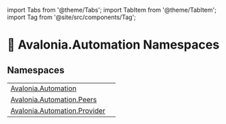 import Tabs from '@theme/Tabs'; 
import TabItem from '@theme/TabItem'; 
import Tag from '@site/src/components/Tag'; 

# 📂 Avalonia.Automation Namespaces






## Namespaces
<table>
<tr>
<td><a href="N_Avalonia_Automation">Avalonia.Automation</a></td>
<td></td>
</tr>
<tr>
<td><a href="N_Avalonia_Automation_Peers">Avalonia.Automation.Peers</a></td>
<td></td>
</tr>
<tr>
<td><a href="N_Avalonia_Automation_Provider">Avalonia.Automation.Provider</a></td>
<td></td>
</tr>
</table>
